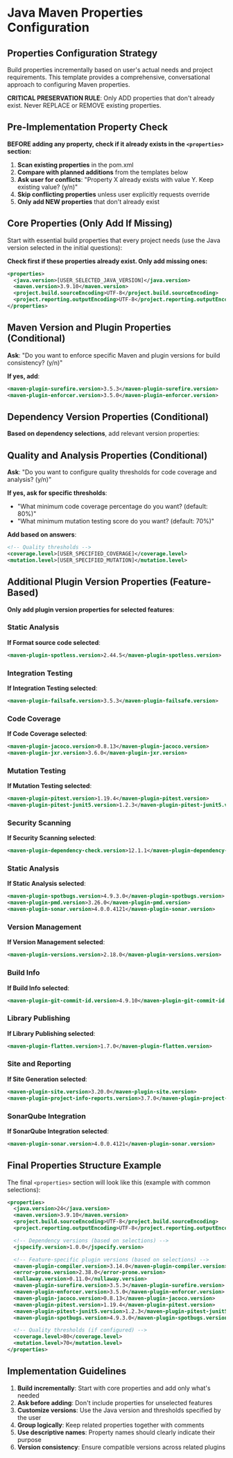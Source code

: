 # Java Maven Properties Configuration

## Properties Configuration Strategy

Build properties incrementally based on user's actual needs and project requirements. This template provides a comprehensive, conversational approach to configuring Maven properties.

**CRITICAL PRESERVATION RULE**: Only ADD properties that don't already exist. Never REPLACE or REMOVE existing properties.

## Pre-Implementation Property Check

**BEFORE adding any property, check if it already exists in the `<properties>` section:**

1. **Scan existing properties** in the pom.xml
2. **Compare with planned additions** from the templates below
3. **Ask user for conflicts**: "Property X already exists with value Y. Keep existing value? (y/n)"
4. **Skip conflicting properties** unless user explicitly requests override
5. **Only add NEW properties** that don't already exist

## Core Properties (Only Add If Missing)

Start with essential build properties that every project needs (use the Java version selected in the initial questions):

**Check first if these properties already exist. Only add missing ones:**

```xml
<properties>
  <java.version>[USER_SELECTED_JAVA_VERSION]</java.version>
  <maven.version>3.9.10</maven.version>
  <project.build.sourceEncoding>UTF-8</project.build.sourceEncoding>
  <project.reporting.outputEncoding>UTF-8</project.reporting.outputEncoding>
</properties>
```

## Maven Version and Plugin Properties (Conditional)

**Ask**: "Do you want to enforce specific Maven and plugin versions for build consistency? (y/n)"

**If yes, add**:
```xml
<maven-plugin-surefire.version>3.5.3</maven-plugin-surefire.version>
<maven-plugin-enforcer.version>3.5.0</maven-plugin-enforcer.version>
```

## Dependency Version Properties (Conditional)

**Based on dependency selections**, add relevant version properties:

## Quality and Analysis Properties (Conditional)

**Ask**: "Do you want to configure quality thresholds for code coverage and analysis? (y/n)"

**If yes, ask for specific thresholds**:
- "What minimum code coverage percentage do you want? (default: 80%)"
- "What minimum mutation testing score do you want? (default: 70%)"

**Add based on answers**:
```xml
<!-- Quality thresholds -->
<coverage.level>[USER_SPECIFIED_COVERAGE]</coverage.level>
<mutation.level>[USER_SPECIFIED_MUTATION]</mutation.level>
```

## Additional Plugin Version Properties (Feature-Based)

**Only add plugin version properties for selected features**:

### Static Analysis
**If Format source code selected**:
```xml
<maven-plugin-spotless.version>2.44.5</maven-plugin-spotless.version>
```

### Integration Testing
**If Integration Testing selected**:
```xml
<maven-plugin-failsafe.version>3.5.3</maven-plugin-failsafe.version>
```

### Code Coverage
**If Code Coverage selected**:
```xml
<maven-plugin-jacoco.version>0.8.13</maven-plugin-jacoco.version>
<maven-plugin-jxr.version>3.6.0</maven-plugin-jxr.version>
```

### Mutation Testing
**If Mutation Testing selected**:
```xml
<maven-plugin-pitest.version>1.19.4</maven-plugin-pitest.version>
<maven-plugin-pitest-junit5.version>1.2.3</maven-plugin-pitest-junit5.version>
```

### Security Scanning
**If Security Scanning selected**:
```xml
<maven-plugin-dependency-check.version>12.1.1</maven-plugin-dependency-check.version>
```

### Static Analysis
**If Static Analysis selected**:
```xml
<maven-plugin-spotbugs.version>4.9.3.0</maven-plugin-spotbugs.version>
<maven-plugin-pmd.version>3.26.0</maven-plugin-pmd.version>
<maven-plugin-sonar.version>4.0.0.4121</maven-plugin-sonar.version>
```

### Version Management
**If Version Management selected**:
```xml
<maven-plugin-versions.version>2.18.0</maven-plugin-versions.version>
```

### Build Info
**If Build Info selected**:
```xml
<maven-plugin-git-commit-id.version>4.9.10</maven-plugin-git-commit-id.version>
```

### Library Publishing
**If Library Publishing selected**:
```xml
<maven-plugin-flatten.version>1.7.0</maven-plugin-flatten.version>
```

### Site and Reporting
**If Site Generation selected**:
```xml
<maven-plugin-site.version>3.20.0</maven-plugin-site.version>
<maven-plugin-project-info-reports.version>3.7.0</maven-plugin-project-info-reports.version>
```

### SonarQube Integration
**If SonarQube Integration selected**:
```xml
<maven-plugin-sonar.version>4.0.0.4121</maven-plugin-sonar.version>
```

## Final Properties Structure Example

The final `<properties>` section will look like this (example with common selections):

```xml
<properties>
  <java.version>24</java.version>
  <maven.version>3.9.10</maven.version>
  <project.build.sourceEncoding>UTF-8</project.build.sourceEncoding>
  <project.reporting.outputEncoding>UTF-8</project.reporting.outputEncoding>

  <!-- Dependency versions (based on selections) -->
  <jspecify.version>1.0.0</jspecify.version>

  <!-- Feature-specific plugin versions (based on selections) -->
  <maven-plugin-compiler.version>3.14.0</maven-plugin-compiler.version>
  <error-prone.version>2.38.0</error-prone.version>
  <nullaway.version>0.11.0</nullaway.version>
  <maven-plugin-surefire.version>3.5.3</maven-plugin-surefire.version>
  <maven-plugin-enforcer.version>3.5.0</maven-plugin-enforcer.version>
  <maven-plugin-jacoco.version>0.8.13</maven-plugin-jacoco.version>
  <maven-plugin-pitest.version>1.19.4</maven-plugin-pitest.version>
  <maven-plugin-pitest-junit5.version>1.2.3</maven-plugin-pitest-junit5.version>
  <maven-plugin-spotbugs.version>4.9.3.0</maven-plugin-spotbugs.version>

  <!-- Quality thresholds (if configured) -->
  <coverage.level>80</coverage.level>
  <mutation.level>70</mutation.level>
</properties>
```

## Implementation Guidelines

1. **Build incrementally**: Start with core properties and add only what's needed
2. **Ask before adding**: Don't include properties for unselected features
3. **Customize versions**: Use the Java version and thresholds specified by the user
4. **Group logically**: Keep related properties together with comments
5. **Use descriptive names**: Property names should clearly indicate their purpose
6. **Version consistency**: Ensure compatible versions across related plugins
